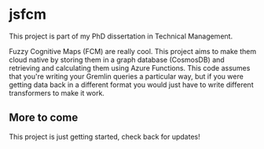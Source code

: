 # jsfcm

This project is part of my PhD dissertation in Technical Management.

Fuzzy Cognitive Maps (FCM) are really cool. This project aims to make them cloud native by storing them in a graph database (CosmosDB) and retrieving and calculating them using Azure Functions. This code assumes that you're writing your Gremlin queries a particular way, but if you were getting data back in a different format you would just have to write different transformers to make it work.

## More to come

This project is just getting started, check back for updates!